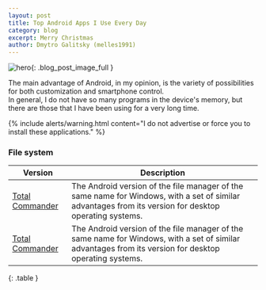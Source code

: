 ```yaml
---
layout: post
title: Top Android Apps I Use Every Day 
category: blog
excerpt: Merry Christmas
author: Dmytro Galitsky (melles1991)
---
```



![hero](https://techburner.in/wp-content/uploads/2018/08/apps-mobile-smartphone-ss-1920-1000x500.jpg){: .blog_post_image_full }


The main advantage of Android, in my opinion, is the variety of possibilities for both customization and smartphone control.  
In general, I do not have so many programs in the device's memory, but there are those that I have been using for a very long time.

{% include alerts/warning.html content="I do not advertise or force you to install these applications." %}


###  File system

Version                   |Description                                            
--------------------------|-------------------------------------------------------
[Total Commander](https://play.google.com/store/apps/details?id=com.ghisler.android.TotalCommander)|The Android version of the file manager of the same name for Windows, with a set of similar advantages from its version for desktop operating systems.
[Total Commander](https://play.google.com/store/apps/details?id=com.ghisler.android.TotalCommander)|The Android version of the file manager of the same name for Windows, with a set of similar advantages from its version for desktop operating systems.
{: .table }


